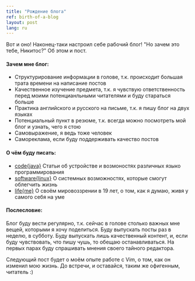 ```yaml
---
title: "Рождение блога"
ref: birth-of-a-blog
layout: post
lang: ru
---
```


Вот и оно! Наконец-таки настроил себе рабочий блог! "Но зачем это тебе, Никитос?" Об этом и пост.

#### Зачем мне блог:
  * Структурирование информации в голове, т.к. происходит большая трата времени на написание постов
  * Качественное изучение предмета, т.к. я чувствую ответственность перед моими потенцианльными читателями и буду стараться больше
  * Практика английского и русского на письме, т.к. я пишу блог на двух языках
  * Потенциальный пункт в резюме, т.к. всегда можно посмотреть мой блог и узнать, чего я стою
  * Самовыражение, я ведь тоже человек
  * Самореклама, если буду поддерживать качество постов

#### О чём буду писать:
  * [code{java}](/code/) Статьи об устройстве и возмоностях различных языко программирования
  * [software{linux}](/software/) О системных возможностях, которые смогут облегчить жизнь
  * [life{me}](/life/) О своём мировоззрении в 19 лет, о том, как я думаю, живя у самого себя на уме

#### Послесловие:
Блог буду вести регулярно, т.к. сейчас в голове столько важных мне вещей, которыми я хочу поделиться.
Буду выпускать посты раз в неделю, в субботу.
Буду выпускать лишь качественный контент, и, если буду чувствовать, что пишу чушь, то обещаю останавливаться.
На первых парах буду спрашивать мнения своего тайного редактора.

Следующий пост будет о моём опыте работе с Vim, о том, как он изменил мою жизнь.
До встречи, и оставайся, таким же офигенным, читатель :)
